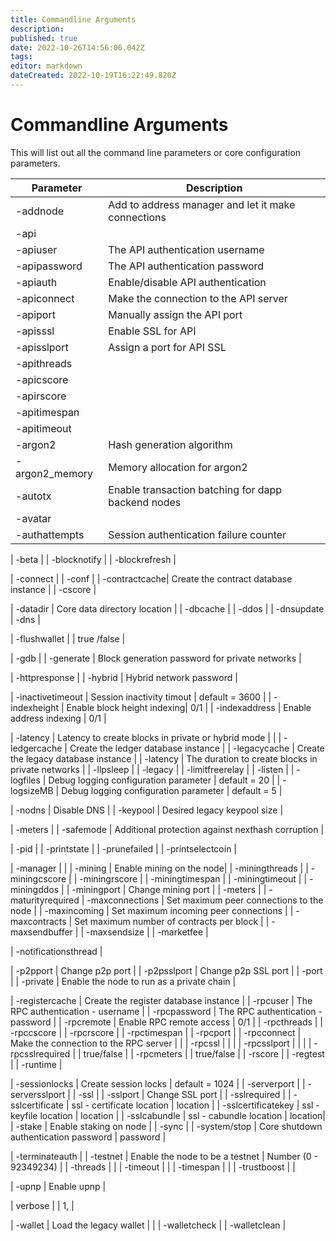 ```yaml
---
title: Commandline Arguments
description: 
published: true
date: 2022-10-26T14:56:06.042Z
tags: 
editor: markdown
dateCreated: 2022-10-19T16:22:49.820Z
---
```


# Commandline Arguments
This will list out all the command line parameters or core configuration parameters.


 | Parameter | Description |
 |--- |--- |
 | -addnode | Add to address manager and let it make connections | 
 | -api |  
 | -apiuser | The API authentication username | username |
 | -apipassword | The API authentication password | password |     
 | -apiauth | Enable/disable API authentication | 0/1 |
 | -apiconnect | Make the connection to the API server | |
 | -apiport | Manually assign the API port | port number |  
 | -apisssl | Enable SSL for API | 0/1 |
 | -apisslport | Assign a port for API SSL | port number|
 | -apithreads | 
 | -apicscore |
 | -apirscore |
 | -apitimespan |
 | -apitimeout |
 | -argon2 | Hash generation algorithm | |
 | -argon2_memory | Memory allocation for argon2 | |
 | -autotx | Enable transaction batching for dapp backend nodes |
 | -avatar |
 | -authattempts | Session authentication failure counter | default = 3 |
 
 | -beta |
 | -blocknotify |
 | -blockrefresh |
 
 | -connect |
 | -conf |
 | -contractcache| Create the contract database instance |
 | -cscore |

 
 | -datadir | Core data directory location |
 | -dbcache |
 | -ddos |
 | -dnsupdate
 | -dns |
 

 
 | -flushwallet |        | true /false |
 
 | -gdb |
 | -generate | Block generation password for private networks | 

 
 | -httpresponse |
 | -hybrid | Hybrid network password |

 | -inactivetimeout | Session inactivity timout | default = 3600 |
 | -indexheight | Enable block height indexing| 0/1 |
 | -indexaddress | Enable address indexing | 0/1 | 
 
 | -latency | Latency to create blocks in private or hybrid mode | |
 | -ledgercache | Create the ledger database instance |
 | -legacycache | Create the legacy database instance |
 | -latency | The duration to create blocks in private networks |
 | -llpsleep |
 | -legacy |
 | -limitfreerelay |
 | -listen |
 | -logfiles | Debug logging configuration parameter | default = 20 |
 | -logsizeMB | Debug logging configuration parameter | default = 5 |



 | -nodns | Disable DNS |
 | -keypool |  Desired legacy keypool size |



 | -meters |
 | -safemode | Additional protection against nexthash corruption |

 
 
 | -pid |
 | -printstate |
 | -prunefailed |
 | -printselectcoin |


 
 | -manager | |
 | -mining | Enable mining on the node|
 | -miningthreads |
 | -miningcscore |
 | -miningrscore |
 | -miningtimespan |
 | -miningtimeout |
 | -miningddos |
 | -miningport | Change mining port |
 | -meters |
 | -maturityrequired
 | -maxconnections | Set maximum peer connections to the node |
 | -maxincoming | Set maximum incoming peer connections  |
 | -maxcontracts | Set maximum number of contracts per block |
 | -maxsendbuffer |
 | -maxsendsize |
 | -marketfee |
 
 | -notificationsthread |

 | -p2pport | Change p2p port |
 | -p2psslport | Change p2p SSL port |
 | -port |
 | -private | Enable the node to run as a private chain |
 
 | -registercache | Create the register database instance |
 | -rpcuser | The RPC authentication - username |
 | -rpcpassword | The RPC authentication - password |
 | -rpcremote | Enable RPC remote access | 0/1 |
 | -rpcthreads |
 | -rpccscore |
 | -rpcrscore |
 | -rpctimespan |
 | -rpcport |
 | -rpcconnect | Make the connection to the RPC server | |
 | -rpcssl | | |
 | -rpcsslport | | |
 | -rpcsslrequired | | true/false |
 | -rpcmeters |  | true/false |
 | -rscore |
 | -regtest |
 | -runtime |

 | -sessionlocks | Create session locks | default = 1024 |
 | -serverport |
 | -serversslport |
 | -ssl |
 | -sslport | Change SSL port |
 | -sslrequired |
 | -sslcertificate | ssl - certificate location | location |
 | -sslcertificatekey | ssl - keyfile location | location |
 | -sslcabundle | ssl - cabundle location | location|
 | -stake | Enable staking on node |
 | -sync |
 | -system/stop | Core shutdown authentication password | password |
 
 | -terminateauth |
 | -testnet | Enable the node to be a testnet | Number (0 - 92349234) |
 | -threads | |
 | -timeout | |
 | -timespan | |
 | -trustboost | |
 
 | -upnp | Enable upnp |
 
 | verbose |    | 1, |
 
 | -wallet | Load the legacy wallet | |
 | -walletcheck |
 | -walletclean |